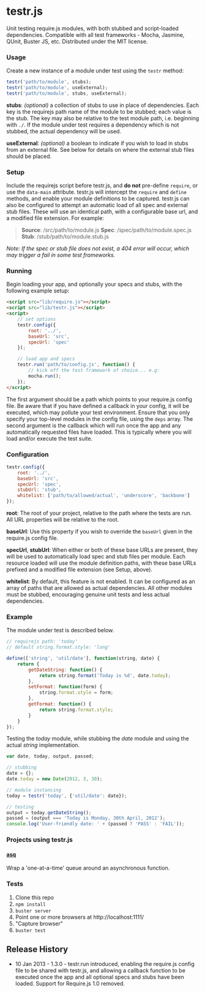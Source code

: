 # testr.js

Unit testing require.js modules, with both stubbed and script-loaded dependencies.
Compatible with all test frameworks - Mocha, Jasmine, QUnit, Buster JS, etc.
Distributed under the MIT license.

### Usage

Create a new instance of a module under test using the `testr` method:

```javascript
testr('path/to/module', stubs);
testr('path/to/module', useExternal);
testr('path/to/module', stubs, useExternal);
```

**stubs**: *(optional)* a collection of stubs to use in place of dependencies. Each key is the requirejs path name of the module to be stubbed; each value is the stub. The key may also be relative to the test module path, i.e. beginning with `./`. If the module under test requires a dependency which is not stubbed, the actual dependency will be used.

**useExternal**: *(optional)* a boolean to indicate if you wish to load in stubs from an external file. See below for details on where the external stub files should be placed.

### Setup

Include the requirejs script before testr.js, and **do not** pre-define `require`, or use the `data-main` attribute. testr.js will intercept the `require` and `define` methods, and enable your module definitions to be captured. testr.js can also be configured to attempt an automatic load of all spec and external stub files. These will use an identical path, with a configurable base url, and a modified file extension. For example:

> **Source**: /src/path/to/module.js
> **Spec**: /spec/path/to/module.spec.js
> **Stub**: /stub/path/to/module.stub.js

*Note: If the spec or stub file does not exist, a 404 error will occur, which may trigger a fail in some test frameworks.*

### Running

Begin loading your app, and optionally your specs and stubs, with the following example setup:

```html
<script src="lib/require.js"></script>
<script src="lib/testr.js"></script>
<script>
	// set options
	testr.config({
		root: '../',
		baseUrl: 'src',
		specUrl: 'spec'
	});

	// load app and specs
	testr.run('path/to/config.js', function() {
		// kick off the test framework of choice... e.g:
		mocha.run();
	});
</script>
```

The first argument should be a path which points to your require.js config file. Be aware that if you have defined a callback in your config, it will be executed, which may pollute your test environment. Ensure that you only specify your top-level modules in the config file, using the `deps` array. The second argument is the callback which will run once the app and any automatically requested files have loaded. This is typically where you will load and/or execute the test suite.

### Configuration

```javascript
testr.config({
	root: '../',
	baseUrl: 'src',
	specUrl: 'spec',
	stubUrl: 'stub',
	whitelist: ['path/to/allowed/actual', 'underscore', 'backbone']
});
```

**root**: The root of your project, relative to the path where the tests are run. All URL properties will be relative to the root.

**baseUrl**: Use this property if you wish to override the `baseUrl` given in the require.js config file.

**specUrl**, **stubUrl**: When either or both of these base URLs are present, they will be used to automatically load spec and stub files per module. Each resource loaded will use the module definition paths, with these base URLs prefixed and a modified file extension (see Setup, above).

**whitelist**: By default, this feature is not enabled. It can be configured as an array of paths that are allowed as actual dependencies. All other modules must be stubbed, encouraging genuine unit tests and less actual dependencies.

### Example

The module under test is described below.

```javascript
// requirejs path: 'today'
// default string.format.style: 'long'

define(['string', 'util/date'], function(string, date) {
	return {
		getDateString: function() {
			return string.format('Today is %d', date.today);
		},
		setFormat: function(form) {
			string.format.style = form;
		},
		getFormat: function() {
			return string.format.style;
		}
	}
});
```

Testing the *today* module, while stubbing the *date* module and using the actual *string* implementation.

```javascript
var date, today, output, passed;

// stubbing
date = {};
date.today = new Date(2012, 3, 30);

// module instancing
today = testr('today', {'util/date': date});

// testing
output = today.getDateString();
passed = (output === 'Today is Monday, 30th April, 2012');
console.log('User-friendly date: ' + (passed ? 'PASS' : 'FAIL'));
```

### Projects using testr.js

#### [asq](https://github.com/mattfysh/asq)

Wrap a 'one-at-a-time' queue around an asynchronous function.

### Tests

1. Clone this repo
2. `npm install`
3. `buster server`
4. Point one or more browsers at http://localhost:1111/
5. "Capture browser"
6. `buster test`

## Release History

* 10 Jan 2013 - 1.3.0 - testr.run introduced, enabling the require.js config file to be shared with testr.js, and allowing a callback function to be executed once the app and all optional specs and stubs have been loaded. Support for Require.js 1.0 removed.
